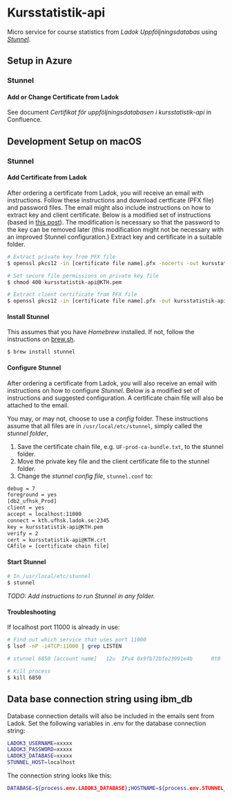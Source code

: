 # Kursstatistik-api

Micro service for course statistics from _Ladok Uppföljningsdatabas_ using _[Stunnel](https://www.stunnel.org)_.

## Setup in Azure

### Stunnel

#### Add or Change Certificate from Ladok
 
See document _Certifikat för uppföljningsdatabasen i kursstatistik-api_ in Confluence.

## Development Setup on macOS

### Stunnel

#### Add Certificate from Ladok

After ordering a certificate from Ladok, you will receive an email with instructions. Follow these instructions and download certficate (PFX file) and password files. The email might also include instructions on how to extract key and client certificate. Below is a modified set of instructions (based in [this post](http://sharepointoscar.com/2017-03-16-extract-key-from-pfx/)). The modification is necessary so that the password to the key can be removed later (this modification might not be necessary with an improved Stunnel configuration.) Extract key and certificate in a suitable folder.

```sh
# Extract private key from PFX file
$ openssl pkcs12 -in [certificate file name].pfx -nocerts -out kursstatistik-api@KTH.pem -nodes

# Set secure file permissions on private key file
$ chmod 400 kursstatistik-api@KTH.pem

# Extract client certificate from PFX file
$ openssl pkcs12 -in [certificate file name].pfx -out kursstatistik-api@KTH.crt -clcerts -nokeys
```

#### Install Stunnel

This assumes that you have _Homebrew_ installed. If not, follow the instructions on [brew.sh](https://brew.sh/).

```sh
$ brew install stunnel
```

#### Configure Stunnel

After ordering a certificate from Ladok, you will also receive an email with instructions on how to configure _Stunnel_. Below is a modified set of instructions and suggested configuration. A certificate chain file will also be attached to the email.

You may, or may not, choose to use a _config_ folder. These instructions assume that all files are in `/usr/local/etc/stunnel`, simply called the _stunnel folder_,

1. Save the certificate chain file, e.g. `UF-prod-ca-bundle.txt`, to the stunnel folder.
2. Move the private key file and the client certificate file to the stunnel folder.
3. Change the _stunnel config file_, `stunnel.conf` to:

```sh
debug = 7
foreground = yes
[db2_ufhsk_Prod]
client = yes
accept = localhost:11000
connect = kth.ufhsk.ladok.se:2345
key = kursstatistik-api@KTH.pem
verify = 2
cert = kursstatistik-api@KTH.crt
CAfile = [certificate chain file]
```

#### Start Stunnel

```sh
# In /usr/local/etc/stunnel
$ stunnel
```

_TODO: Add instructions to run Stunnel in any folder._

#### Troubleshooting

If localhost port 11000 is already in use:

```sh
# Find out which service that uses port 11000
$ lsof -nP -i4TCP:11000 | grep LISTEN

# stunnel 6850 [account name]   12u  IPv4 0x9fb72bfe23991e4b      0t0  TCP 127.0.0.1:11000 (LISTEN)

# Kill process
$ kill 6850
```

## Data base connection string using ibm_db

Database connection details will also be included in the emails sent from Ladok. Set the following variables in .env for the database connection string:

```sh
LADOK3_USERNAME=xxxxx
LADOK3_PASSWORD=xxxxx
LADOK3_DATABASE=xxxxx
STUNNEL_HOST=localhost
```

The connection string looks like this:

```sh
DATABASE=${process.env.LADOK3_DATABASE};HOSTNAME=${process.env.STUNNEL_HOST};UID=${process.env.LADOK3_USERNAME};PWD=${process.env.LADOK3_PASSWORD};PORT=11000;PROTOCOL=TCPIP
```
